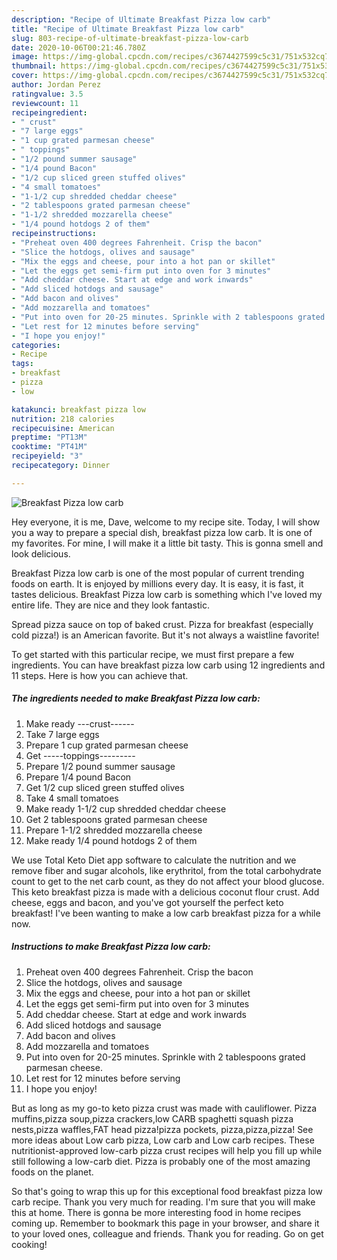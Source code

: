 ```yaml
---
description: "Recipe of Ultimate Breakfast Pizza low carb"
title: "Recipe of Ultimate Breakfast Pizza low carb"
slug: 803-recipe-of-ultimate-breakfast-pizza-low-carb
date: 2020-10-06T00:21:46.780Z
image: https://img-global.cpcdn.com/recipes/c3674427599c5c31/751x532cq70/breakfast-pizza-low-carb-recipe-main-photo.jpg
thumbnail: https://img-global.cpcdn.com/recipes/c3674427599c5c31/751x532cq70/breakfast-pizza-low-carb-recipe-main-photo.jpg
cover: https://img-global.cpcdn.com/recipes/c3674427599c5c31/751x532cq70/breakfast-pizza-low-carb-recipe-main-photo.jpg
author: Jordan Perez
ratingvalue: 3.5
reviewcount: 11
recipeingredient:
- " crust"
- "7 large eggs"
- "1 cup grated parmesan cheese"
- " toppings"
- "1/2 pound summer sausage"
- "1/4 pound Bacon"
- "1/2 cup sliced green stuffed olives"
- "4 small tomatoes"
- "1-1/2 cup shredded cheddar cheese"
- "2 tablespoons grated parmesan cheese"
- "1-1/2 shredded mozzarella cheese"
- "1/4 pound hotdogs 2 of them"
recipeinstructions:
- "Preheat oven 400 degrees Fahrenheit. Crisp the bacon"
- "Slice the hotdogs, olives and sausage"
- "Mix the eggs and cheese, pour into a hot pan or skillet"
- "Let the eggs get semi-firm put into oven for 3 minutes"
- "Add cheddar cheese. Start at edge and work inwards"
- "Add sliced hotdogs and sausage"
- "Add bacon and olives"
- "Add mozzarella and tomatoes"
- "Put into oven for 20-25 minutes. Sprinkle with 2 tablespoons grated parmesan cheese."
- "Let rest for 12 minutes before serving"
- "I hope you enjoy!"
categories:
- Recipe
tags:
- breakfast
- pizza
- low

katakunci: breakfast pizza low 
nutrition: 218 calories
recipecuisine: American
preptime: "PT13M"
cooktime: "PT41M"
recipeyield: "3"
recipecategory: Dinner

---
```



![Breakfast Pizza low carb](https://img-global.cpcdn.com/recipes/c3674427599c5c31/751x532cq70/breakfast-pizza-low-carb-recipe-main-photo.jpg)

Hey everyone, it is me, Dave, welcome to my recipe site. Today, I will show you a way to prepare a special dish, breakfast pizza low carb. It is one of my favorites. For mine, I will make it a little bit tasty. This is gonna smell and look delicious.

Breakfast Pizza low carb is one of the most popular of current trending foods on earth. It is enjoyed by millions every day. It is easy, it is fast, it tastes delicious. Breakfast Pizza low carb is something which I've loved my entire life. They are nice and they look fantastic.

Spread pizza sauce on top of baked crust. Pizza for breakfast (especially cold pizza!) is an American favorite. But it&#39;s not always a waistline favorite!


To get started with this particular recipe, we must first prepare a few ingredients. You can have breakfast pizza low carb using 12 ingredients and 11 steps. Here is how you can achieve that.

<!--inarticleads1-->

##### The ingredients needed to make Breakfast Pizza low carb:

1. Make ready  ---crust------
1. Take 7 large eggs
1. Prepare 1 cup grated parmesan cheese
1. Get  -----toppings---------
1. Prepare 1/2 pound summer sausage
1. Prepare 1/4 pound Bacon
1. Get 1/2 cup sliced green stuffed olives
1. Take 4 small tomatoes
1. Make ready 1-1/2 cup shredded cheddar cheese
1. Get 2 tablespoons grated parmesan cheese
1. Prepare 1-1/2 shredded mozzarella cheese
1. Make ready 1/4 pound hotdogs 2 of them


We use Total Keto Diet app software to calculate the nutrition and we remove fiber and sugar alcohols, like erythritol, from the total carbohydrate count to get to the net carb count, as they do not affect your blood glucose. This keto breakfast pizza is made with a delicious coconut flour crust. Add cheese, eggs and bacon, and you&#39;ve got yourself the perfect keto breakfast! I&#39;ve been wanting to make a low carb breakfast pizza for a while now. 

<!--inarticleads2-->

##### Instructions to make Breakfast Pizza low carb:

1. Preheat oven 400 degrees Fahrenheit. Crisp the bacon
1. Slice the hotdogs, olives and sausage
1. Mix the eggs and cheese, pour into a hot pan or skillet
1. Let the eggs get semi-firm put into oven for 3 minutes
1. Add cheddar cheese. Start at edge and work inwards
1. Add sliced hotdogs and sausage
1. Add bacon and olives
1. Add mozzarella and tomatoes
1. Put into oven for 20-25 minutes. Sprinkle with 2 tablespoons grated parmesan cheese.
1. Let rest for 12 minutes before serving
1. I hope you enjoy!


But as long as my go-to keto pizza crust was made with cauliflower. Pizza muffins,pizza soup,pizza crackers,low CARB spaghetti squash pizza nests,pizza waffles,FAT head pizza!pizza pockets, pizza,pizza,pizza! See more ideas about Low carb pizza, Low carb and Low carb recipes. These nutritionist-approved low-carb pizza crust recipes will help you fill up while still following a low-carb diet. Pizza is probably one of the most amazing foods on the planet. 

So that's going to wrap this up for this exceptional food breakfast pizza low carb recipe. Thank you very much for reading. I'm sure that you will make this at home. There is gonna be more interesting food in home recipes coming up. Remember to bookmark this page in your browser, and share it to your loved ones, colleague and friends. Thank you for reading. Go on get cooking!
